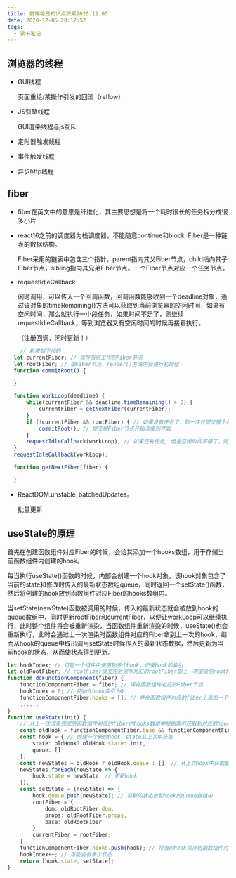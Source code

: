 ```yaml
---
title: 前端每日知识点积累2020.12.05
date: 2020-12-05 20:17:57
tags:
  - 读书笔记
---
```


## 浏览器的线程

  - GUI线程

    页面重绘/某操作引发的回流（reflow）

  - JS引擎线程
    
    GUI渲染线程与js互斥

  - 定时器触发线程

  - 事件触发线程

  - 异步http线程

## fiber

 - fiber在英文中的意思是纤维化，其主要思想是将一个耗时很长的任务拆分成很多小片

 - react16之前的调度器为栈调度器，不能随意continue和block. Fiber是一种链表的数据结构。
 
    Fiber采用的链表中包含三个指针，parent指向其父Fiber节点，child指向其子Fiber节点，sibling指向其兄弟Fiber节点。一个Fiber节点对应一个任务节点。

 - requestIdleCallback

    闲时调用，可以传入一个回调函数，回调函数能够收到一个deadline对象，通过该对象的timeRemaining()方法可以获取到当前浏览器的空闲时间，如果有空闲时间，那么就执行一小段任务，如果时间不足了，则继续requestIdleCallback，等到浏览器又有空闲时间的时候再接着执行。

    （注册回调，闲时更新！）

```typescript
    // 新增如下代码
  let currentFiber; // 保存当前工作的Fiber节点
  let rootFiber; // 根Fiber节点，render()方法内会进行初始化
  function commitRoot() {

  }

  function workLoop(deadline) {
      while(currentFiber && deadline.timeRemaining() > 0) {
          currentFiber = getNextFiber(currentFiber);
      }
      if (!currentFiber && rootFiber) { // 如果没有任务了，则一次性提交整个根fiber，渲染出界面
          commitRoot(); // 提交根Fiber节点开始渲染到界面
      }
      requestIdleCallback(workLoop); // 如果还有任务, 但是空闲时间不够了，则继续注册回调，等浏览器空闲之后再恢复执行
  }
  requestIdleCallback(workLoop);

  function getNextFiber(fiber) {

  }

```

 - ReactDOM.unstable_batchedUpdates。

    批量更新







## useState的原理

  首先在创建函数组件对应Fiber的时候，会给其添加一个hooks数组，用于存储当前函数组件内创建的hook。

  每当执行useState()函数的时候，内部会创建一个hook对象，该hook对象包含了当前的state和修改时传入的最新状态数组queue，同时返回一个setState()函数，然后将创建的hook放到函数组件对应Fiber的hooks数组内。

  当setState(newState)函数被调用的时候，传入的最新状态就会被放到hook的queue数组中，同时更新rootFiber和currentFiber，以便让workLoop可以继续执行，此时整个组件将会被重新渲染，当函数组件重新渲染的时候，useState()也会重新执行，此时会通过上一次渲染时函数组件对应的Fiber拿到上一次的hook，继而从hook的queue中取出调用setState时候传入的最新状态数据，然后更新为当前hook的状态，从而使状态得到更新。

```ts
let hookIndex; // 可能一个组件中使用到多个hook，记录hook的索引
let oldRootFiber; // rootFiber提交完后保存为旧的rootFiber即上一次渲染的rootFiber
function doFunctionComponent(fiber) {
    functionComponentFiber = fiber; // 保存函数组件对应的Fiber节点
    hookIndex = 0; // 初始化hook索引为0
    functionComponentFiber.hooks = []; // 并在函数组件对应的fiber上添加一个hooks数组，每次重新渲染都会重新初始化为空数组
    ......
}
function useState(init) {
    // 从上一次渲染完成的函数组件对应的fiber的hooks数组中根据索引获取到对应的hook
    const oldHook = functionComponentFiber.base && functionComponentFiber.base.hooks && functionComponentFiber.base.hooks[hookIndex];
    const hook = { // 创建一个新的hook，state从上次中获取
        state: oldHook? oldHook.state: init,
        queue: []
    };
    const newStates = oldHook ? oldHook.queue : []; // 从上次hook中获取最新的状态
    newStates.forEach(newState => {
        hook.state = newState; // 更新hook
    });
    const setState = (newState) => {
        hook.queue.push(newState); // 将新的状态放到hook的queue数组中
        rootFiber = {
            dom: oldRootFiber.dom,
            props: oldRootFiber.props,
            base: oldRootFiber
        }
        currentFiber = rootFiber;
    }
    functionComponentFiber.hooks.push(hook); // 将当前hook保存到函数组件对应的fiber节点的hooks数组中
    hookIndex++; // 可能会有多个状态
    return [hook.state, setState];
}
```
